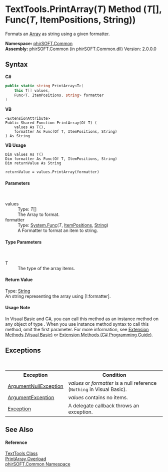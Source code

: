 # TextTools.PrintArray(*T*) Method (*T*[], Func(*T*, ItemPositions, String))
 

Formats an <a href="http://msdn2.microsoft.com/en-us/library/czz5hkty" target="_blank">Array</a> as string using a given formatter.

**Namespace:**&nbsp;<a href="e822f0a1-f524-76ce-c72d-9a62b8c4e673">phirSOFT.Common</a><br />**Assembly:**&nbsp;phirSOFT.Common (in phirSOFT.Common.dll) Version: 2.0.0.0

## Syntax

**C#**<br />
``` C#
public static string PrintArray<T>(
	this T[] values,
	Func<T, ItemPositions, string> formatter
)

```

**VB**<br />
``` VB
<ExtensionAttribute>
Public Shared Function PrintArray(Of T) ( 
	values As T(),
	formatter As Func(Of T, ItemPositions, String)
) As String
```

**VB Usage**<br />
``` VB Usage
Dim values As T()
Dim formatter As Func(Of T, ItemPositions, String)
Dim returnValue As String

returnValue = values.PrintArray(formatter)
```


#### Parameters
&nbsp;<dl><dt>values</dt><dd>Type: *T*[]<br />The Array to format.</dd><dt>formatter</dt><dd>Type: <a href="http://msdn2.microsoft.com/en-us/library/bb534647" target="_blank">System.Func</a>(*T*, <a href="591b2d7c-6f51-86dc-94b8-968018b8b1dd">ItemPositions</a>, <a href="http://msdn2.microsoft.com/en-us/library/s1wwdcbf" target="_blank">String</a>)<br />A Formatter to format an item to string.</dd></dl>

#### Type Parameters
&nbsp;<dl><dt>T</dt><dd>The type of the array items.</dd></dl>

#### Return Value
Type: <a href="http://msdn2.microsoft.com/en-us/library/s1wwdcbf" target="_blank">String</a><br />An string representing the array using [!:formatter].

#### Usage Note
In Visual Basic and C#, you can call this method as an instance method on any object of type . When you use instance method syntax to call this method, omit the first parameter. For more information, see <a href="http://msdn.microsoft.com/en-us/library/bb384936.aspx">Extension Methods (Visual Basic)</a> or <a href="http://msdn.microsoft.com/en-us/library/bb383977.aspx">Extension Methods (C# Programming Guide)</a>.

## Exceptions
&nbsp;<table><tr><th>Exception</th><th>Condition</th></tr><tr><td><a href="http://msdn2.microsoft.com/en-us/library/27426hcy" target="_blank">ArgumentNullException</a></td><td>*values* or *formatter* is a null reference (`Nothing` in Visual Basic).</td></tr><tr><td><a href="http://msdn2.microsoft.com/en-us/library/3w1b3114" target="_blank">ArgumentException</a></td><td>*values* contains no items.</td></tr><tr><td><a href="http://msdn2.microsoft.com/en-us/library/c18k6c59" target="_blank">Exception</a></td><td>A delegate callback throws an exception.</td></tr></table>

## See Also


#### Reference
<a href="2e395fd1-d992-5ecb-0f70-e13af06aba17">TextTools Class</a><br /><a href="9a2d6c3b-a5ef-1ae9-662b-61f82f03d42e">PrintArray Overload</a><br /><a href="e822f0a1-f524-76ce-c72d-9a62b8c4e673">phirSOFT.Common Namespace</a><br />